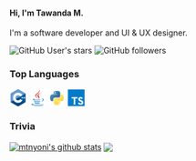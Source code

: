 #### Hi, I'm Tawanda M. 
I'm a software developer and UI & UX designer.

![GitHub User's stars](https://img.shields.io/github/stars/mtnyoni?affiliations=OWNER&logo=GitHub&logoColor=white)
![GitHub followers](https://img.shields.io/github/followers/mtnyoni?logo=GitHub&logoColor=white)
<br/>

### Top Languages
<img src="https://github.com/devicons/devicon/blob/master/icons/cplusplus/cplusplus-original.svg" alt="C++" height="30" width="30" /> <img src="https://github.com/devicons/devicon/blob/master/icons/java/java-original.svg" alt="Java" height="30" width="30" /> <img src="https://github.com/devicons/devicon/blob/master/icons/python/python-original.svg" alt="Python" height="30" width="30" /> <img src="https://github.com/devicons/devicon/blob/master/icons/typescript/typescript-original.svg" alt="TypeScript" height="30" width="30" />
<br>


### Trivia
<a href="https://github.com/mtnyoni"><img align="center" src="https://github-readme-stats.vercel.app/api?username=mtnyoni&show_icons=true&include_all_commits=true" alt="mtnyoni's github stats" /></a> <a href="https://github.com/tmnyoni"><img align="center" src="https://github-readme-stats.vercel.app/api/top-langs/?username=tmnyoni&layout=compact" /></a>

